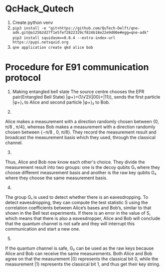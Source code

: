 # QcHack_Qutech
1) Create python venv
2) `pip3 install -e "git+https://github.com/QuTech-Delft/qne-adk.git@a125b2d27f1e5fef2822329cf824b18e22e9d00e#egg=qne-adk"`<br>
`pip3 install squidasm==0.8.4 --extra-index-url https://pypi.netsquid.org`<br>
3) `qne application create qkd alice bob`

# Procedure for E91 communication protocol
1) Making entangled bell state
The source centre chooses the EPR pair(Entangled Bell State) |φ+⟩=(1/√2)(|00⟩+|11⟩), sends the first particle |φ+⟩₁ to Alice and second particle |φ+⟩₂ to Bob.

2)
Alice makes a measurement with a direction randomly chosen between {0, π/8 , π/4}, whereas Bob makes a measurement with a direction randomly chosen between {−π/8 , 0, π/8}. They record the measurement result and broadcast the measurement basis which they used, through the classical channel.

3)
Thus, Alice and Bob now know each other's choice. They divide the measurement result into two groups: one is the decoy qubits G₁ where they choose different measurement basis and another is the raw key qubits G₂ where they choose the same measurement basis.

4)
The group G₁ is used to detect whether there is an eavesdropping. To detect eavesdropping, they can compute the test statistic S using the correlation coefficients between Alice’s bases and Bob’s, similar to that shown in the Bell test experiments. If there is an error in the value of S, which means that there is also a eavesdropper, Alice and Bob will conclude that the quantum channel is not safe and they will interrupt this communication and start a new one.

5)
If the quantum channel is safe, G₂ can be used as the raw keys because Alice and Bob can receive the same measurements. Both Alice and Bob agree on that the measurement |0⟩ represents the classical bit 0, while the measurement |1⟩ represents the classical bit 1, and thus get their key string.
